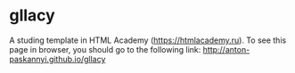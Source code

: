 # gllacy
A studing template in HTML Academy (https://htmlacademy.ru). To see this page in browser, you should go to the following link: http://anton-paskannyi.github.io/gllacy
